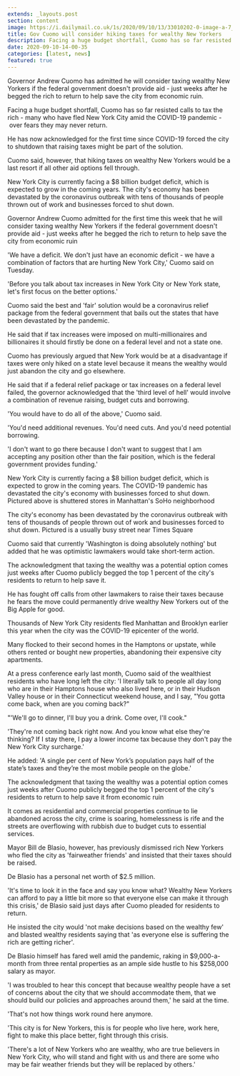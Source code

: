 ```yaml
---
extends: _layouts.post
section: content
image: https://i.dailymail.co.uk/1s/2020/09/10/13/33010202-0-image-a-7_1599742223053.jpg 
title: Gov Cuomo will consider hiking taxes for wealthy New Yorkers 
description: Facing a huge budget shortfall, Cuomo has so far resisted calls to tax the rich - many who have fled New York City amid the COVID-19 pandemic - over fears they may never return. 
date: 2020-09-10-14-00-35 
categories: [latest, news] 
featured: true 
--- 
```

Governor Andrew Cuomo has admitted he will consider taxing wealthy New Yorkers if the federal government doesn't provide aid - just weeks after he begged the rich to return to help save the city from economic ruin.  

Facing a huge budget shortfall, Cuomo has so far resisted calls to tax the rich - many who have fled New York City amid the COVID-19 pandemic - over fears they may never return.

He has now acknowledged for the first time since COVID-19 forced the city to shutdown that raising taxes might be part of the solution.

Cuomo said, however, that hiking taxes on wealthy New Yorkers would be a last resort if all other aid options fell through. 

New York City is currently facing a $8 billion budget deficit, which is expected to grow in the coming years. The city's economy has been devastated by the coronavirus outbreak with tens of thousands of people thrown out of work and businesses forced to shut down. 

Governor Andrew Cuomo admitted for the first time this week that he will consider taxing wealthy New Yorkers if the federal government doesn't provide aid - just weeks after he begged the rich to return to help save the city from economic ruin

'We have a deficit. We don't just have an economic deficit - we have a combination of factors that are hurting New York City,' Cuomo said on Tuesday. 

'Before you talk about tax increases in New York City or New York state, let's first focus on the better options.' 

Cuomo said the best and 'fair' solution would be a coronavirus relief package from the federal government that bails out the states that have been devastated by the pandemic. 

He said that if tax increases were imposed on multi-millionaires and billionaires it should firstly be done on a federal level and not a state one.

Cuomo has previously argued that New York would be at a disadvantage if taxes were only hiked on a state level because it means the wealthy would just abandon the city and go elsewhere. 

He said that if a federal relief package or tax increases on a federal level failed, the governor acknowledged that the 'third level of hell' would involve a combination of revenue raising, budget cuts and borrowing.    

'You would have to do all of the above,' Cuomo said. 

'You'd need additional revenues. You'd need cuts. And you'd need potential borrowing.

'I don't want to go there because I don't want to suggest that I am accepting any position other than the fair position, which is the federal government provides funding.' 

New York City is currently facing a $8 billion budget deficit, which is expected to grow in the coming years. The COVID-19 pandemic has devastated the city's economy with businesses forced to shut down. Pictured above is shuttered stores in Manhattan's SoHo neighborhood

The city's economy has been devastated by the coronavirus outbreak with tens of thousands of people thrown out of work and businesses forced to shut down. Pictured is a usually busy street near Times Square

Cuomo said that currently 'Washington is doing absolutely nothing' but added that he was optimistic lawmakers would take short-term action. 

The acknowledgment that taxing the wealthy was a potential option comes just weeks after Cuomo publicly begged the top 1 percent of the city's residents to return to help save it. 

He has fought off calls from other lawmakers to raise their taxes because he fears the move could permanently drive wealthy New Yorkers out of the Big Apple for good.  

Thousands of New York City residents fled Manhattan and Brooklyn earlier this year when the city was the COVID-19 epicenter of the world.

Many flocked to their second homes in the Hamptons or upstate, while others rented or bought new properties, abandoning their expensive city apartments.

At a press conference early last month, Cuomo said of the wealthiest residents who have long left the city: 'I literally talk to people all day long who are in their Hamptons house who also lived here, or in their Hudson Valley house or in their Connecticut weekend house, and I say, "You gotta come back, when are you coming back?"  

"'We'll go to dinner, I'll buy you a drink. Come over, I'll cook."

'They're not coming back right now. And you know what else they're thinking? If I stay there, I pay a lower income tax because they don't pay the New York City surcharge.'

He added: 'A single per cent of New York’s population pays half of the state’s taxes and they’re the most mobile people on the globe.' 

The acknowledgment that taxing the wealthy was a potential option comes just weeks after Cuomo publicly begged the top 1 percent of the city's residents to return to help save it from economic ruin

It comes as residential and commercial properties continue to lie abandoned across the city, crime is soaring, homelessness is rife and the streets are overflowing with rubbish due to budget cuts to essential services. 

Mayor Bill de Blasio, however, has previously dismissed rich New Yorkers who fled the city as 'fairweather friends' and insisted that their taxes should be raised. 

De Blasio has a personal net worth of $2.5 million. 

'It's time to look it in the face and say you know what? Wealthy New Yorkers can afford to pay a little bit more so that everyone else can make it through this crisis,' de Blasio said just days after Cuomo pleaded for residents to return.

He insisted the city would 'not make decisions based on the wealthy few' and blasted wealthy residents saying that 'as everyone else is suffering the rich are getting richer'. 

De Blasio himself has fared well amid the pandemic, raking in $9,000-a-month from three rental properties as an ample side hustle to his $258,000 salary as mayor.

'I was troubled to hear this concept that because wealthy people have a set of concerns about the city that we should accommodate them, that we should build our policies and approaches around them,' he said at the time. 

'That's not how things work round here anymore. 

'This city is for New Yorkers, this is for people who live here, work here, fight to make this place better, fight through this crisis.

'There's a lot of New Yorkers who are wealthy, who are true believers in New York City, who will stand and fight with us and there are some who may be fair weather friends but they will be replaced by others.'

